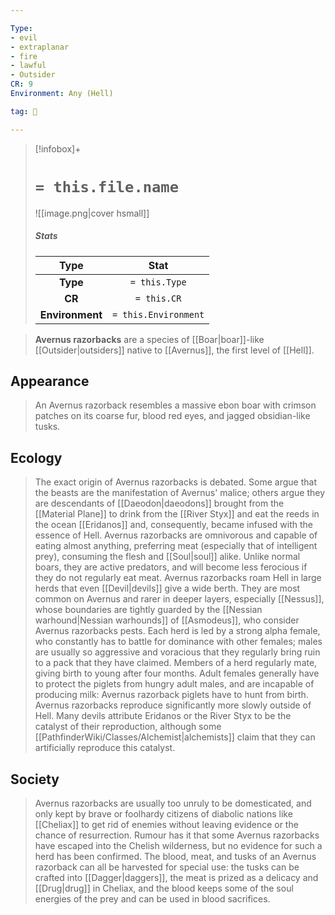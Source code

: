```yaml
---

Type:
- evil
- extraplanar
- fire
- lawful
- Outsider
CR: 9
Environment: Any (Hell)

tag: 👹

---
```


> [!infobox]+
> #  `= this.file.name`
> ![[image.png|cover hsmall]]
> ##### Stats
> Type | Stat |
> :---:|:---:|
> **Type** | `= this.Type` |
> **CR** | `= this.CR` |
> **Environment** | `= this.Environment` |



> **Avernus razorbacks** are a species of [[Boar|boar]]-like [[Outsider|outsiders]] native to [[Avernus]], the first level of [[Hell]].



## Appearance

> An Avernus razorback resembles a massive ebon boar with crimson patches on its coarse fur, blood red eyes, and jagged obsidian-like tusks.


## Ecology

> The exact origin of Avernus razorbacks is debated. Some argue that the beasts are the manifestation of Avernus' malice; others argue they are descendants of [[Daeodon|daeodons]] brought from the [[Material Plane]] to drink from the [[River Styx]] and eat the reeds in the ocean [[Eridanos]] and, consequently, became infused with the essence of Hell.
> Avernus razorbacks are omnivorous and capable of eating almost anything, preferring meat (especially that of intelligent prey), consuming the flesh and [[Soul|soul]] alike. Unlike normal boars, they are active predators, and will become less ferocious if they do not regularly eat meat.
> Avernus razorbacks roam Hell in large herds that even [[Devil|devils]] give a wide berth. They are most common on Avernus and rarer in deeper layers, especially [[Nessus]], whose boundaries are tightly guarded by the [[Nessian warhound|Nessian warhounds]] of [[Asmodeus]], who consider Avernus razorbacks pests. Each herd is led by a strong alpha female, who constantly has to battle for dominance with other females; males are usually so aggressive and voracious that they regularly bring ruin to a pack that they have claimed. Members of a herd regularly mate, giving birth to young after four months. Adult females generally have to protect the piglets from hungry adult males, and are incapable of producing milk: Avernus razorback piglets have to hunt from birth.
> Avernus razorbacks reproduce significantly more slowly outside of Hell. Many devils attribute Eridanos or the River Styx to be the catalyst of their reproduction, although some [[PathfinderWiki/Classes/Alchemist|alchemists]] claim that they can artificially reproduce this catalyst.


## Society

> Avernus razorbacks are usually too unruly to be domesticated, and only kept by brave or foolhardy citizens of diabolic nations like [[Cheliax]] to get rid of enemies without leaving evidence or the chance of resurrection. Rumour has it that some Avernus razorbacks have escaped into the Chelish wilderness, but no evidence for such a herd has been confirmed.
> The blood, meat, and tusks of an Avernus razorback can all be harvested for special use: the tusks can be crafted into [[Dagger|daggers]], the meat is prized as a delicacy and [[Drug|drug]] in Cheliax, and the blood keeps some of the soul energies of the prey and can be used in blood sacrifices.







